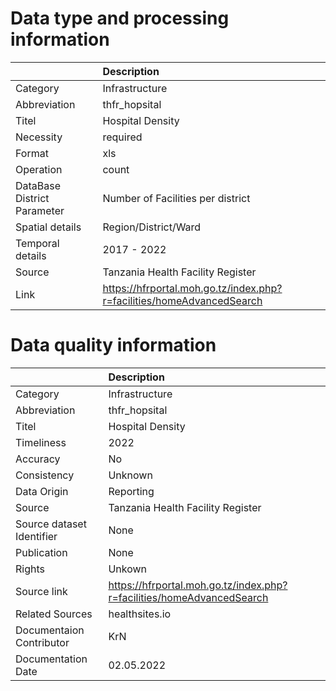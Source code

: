 # Data type and processing information 
|                             | Description                                                           |
|:----------------------------|:----------------------------------------------------------------------|
| Category                    | Infrastructure                                                        |
| Abbreviation                | thfr_hopsital                                                         |
| Titel                       | Hospital Density                                                      |
| Necessity                   | required                                                              |
| Format                      | xls                                                                   |
| Operation                   | count                                                                 |
| DataBase District Parameter | Number of Facilities per district                                     |
| Spatial details             | Region/District/Ward                                                  |
| Temporal details            | 2017 - 2022                                                           |
| Source                      | Tanzania Health Facility Register                                     |
| Link                        | https://hfrportal.moh.go.tz/index.php?r=facilities/homeAdvancedSearch |
# Data quality information 
|                           | Description                                                           |
|:--------------------------|:----------------------------------------------------------------------|
| Category                  | Infrastructure                                                        |
| Abbreviation              | thfr_hopsital                                                         |
| Titel                     | Hospital Density                                                      |
| Timeliness                | 2022                                                                  |
| Accuracy                  | No                                                                    |
| Consistency               | Unknown                                                               |
| Data Origin               | Reporting                                                             |
| Source                    | Tanzania Health Facility Register                                     |
| Source dataset Identifier | None                                                                  |
| Publication               | None                                                                  |
| Rights                    | Unkown                                                                |
| Source link               | https://hfrportal.moh.go.tz/index.php?r=facilities/homeAdvancedSearch |
| Related Sources           | healthsites.io                                                        |
| Documentaion Contributor  | KrN                                                                   |
| Documentation Date        | 02.05.2022                                                            |